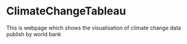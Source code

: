 # ClimateChangeTableau
This is webpage which shows the visualisation of climate change data publish by world bank
